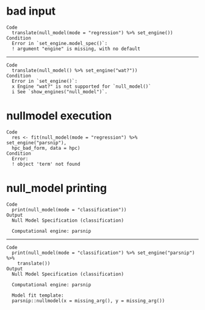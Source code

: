 # bad input

    Code
      translate(null_model(mode = "regression") %>% set_engine())
    Condition
      Error in `set_engine.model_spec()`:
      ! argument "engine" is missing, with no default

---

    Code
      translate(null_model() %>% set_engine("wat?"))
    Condition
      Error in `set_engine()`:
      x Engine "wat?" is not supported for `null_model()`
      i See `show_engines("null_model")`.

# nullmodel execution

    Code
      res <- fit(null_model(mode = "regression") %>% set_engine("parsnip"),
      hpc_bad_form, data = hpc)
    Condition
      Error:
      ! object 'term' not found

# null_model printing

    Code
      print(null_model(mode = "classification"))
    Output
      Null Model Specification (classification)
      
      Computational engine: parsnip 
      

---

    Code
      print(null_model(mode = "classification") %>% set_engine("parsnip") %>%
        translate())
    Output
      Null Model Specification (classification)
      
      Computational engine: parsnip 
      
      Model fit template:
      parsnip::nullmodel(x = missing_arg(), y = missing_arg())

